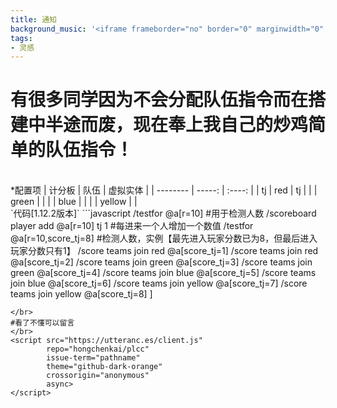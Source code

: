 ```yaml
---
title: 通知
background_music: '<iframe frameborder="no" border="0" marginwidth="0" marginheight="0" width=330 height=86 src="//music.163.com/outchain/player?type=2&id=29207835&auto=1&height=66"></iframe>'
tags:
- 灵感
---
```

# 有很多同学因为不会分配队伍指令而在搭建中半途而废，现在奉上我自己的炒鸡简单的队伍指令！
</br>
*配置项
| 计分板        | 队伍 |  虚拟实体 |
| --------   | -----:  | :----:  |
| tj      | red   |   tj    |
|         |   green   |      |
|         |    blue    |    |
|         |    yellow    |    |
</br>
`代码[1.12.2版本]` 
```javascript
/testfor @a[r=10] #用于检测人数 
/scoreboard player add @a[r=10] tj 1 #每进来一个人增加一个数值
/testfor @a[r=10,score_tj=8] #检测人数，实例【最先进入玩家分数已为8，但最后进入玩家分数只有1】
/score teams join red @a[score_tj=1]
/score teams join red @a[score_tj=2]
/score teams join green @a[score_tj=3]
/score teams join green @a[score_tj=4]
/score teams join blue @a[score_tj=5]
/score teams join blue @a[score_tj=6]
/score teams join yellow @a[score_tj=7]
/score teams join yellow @a[score_tj=8]
]

```
</br>
#看了不懂可以留言
</br>
<script src="https://utteranc.es/client.js"
        repo="hongchenkai/plcc"
        issue-term="pathname"
        theme="github-dark-orange"
        crossorigin="anonymous"
        async>
</script>
